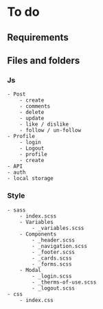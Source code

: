 # To do

## Requirements

## Files and folders

### Js

    - Post
        - create
        - comments
        - delete
        - update
        - like / dislike
        - follow / un-follow
    - Profile
        - login
        - Logout
        - profile
        - create
    - API
    - auth
    - local storage

### Style

    - sass
        - index.scss
        - Variables
            - _variables.scss
        - Components
            - _header.scss
            - _navigation.scss
            - _footer.scss
            - _cards.scss
            - _forms.scss
        - Modal
            - _login.scss
            - _therms-of-use.scss
            - _logout.scss
    - css
        - index.css
